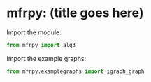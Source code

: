 # mfrpy: (title goes here)

Import the module:

```py
from mfrpy import alg3
```

Import the example graphs:

```py
from mfrpy.examplegraphs import igraph_graph
```
